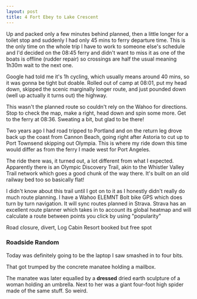 ```yaml
---
layout: post
title: 4 Fort Ebey to Lake Crescent
---
```


Up and packed only a few minutes behind planned, then a little longer for a toilet stop and suddenly I had only 45 mins to ferry departure time. This is the only time on the whole trip I have to work to someone else's schedule and I'd decided on the 08:45 ferry and didn't want to miss it as one of the boats is offline (rudder repair) so crossings are half the usual meaning 1h30m wait to the next one.

Google had told me it's 1h cycling, which usually means around 40 mins, so it was gonna be tight but doable. Rolled out of camp at 08:01, put my head down, skipped the scenic marginally longer route, and just pounded down (well up actually it turns out) the highway.

This wasn't the planned route so couldn't rely on the Wahoo for directions. Stop to check the map, make a right, head down and spin some more. Get to the ferry at 08:36. Sweating a bit, but glad to be there!

Two years ago I had road tripped to Portland and on the return leg  drove back up the coast from Cannon Beach, going right after Astoria to cut up to Port Townsend skipping out Olympia. This is where my ride down this time would differ as from the ferry I made west for Port Angeles.

The ride there was, it turned out, a lot different from what I expected. Apparently there is an Olympic Discovery Trail, akin to the Whistler Valley Trail network which goes a good chunk of the way there. It's built on an old railway bed too so basically flat! 

I didn't know about this trail until I got on to it as I honestly didn't really do much route planning. I have a Wahoo ELEMNT Bolt bike GPS which does turn by turn navigation. It will sync routes planned in Strava. Strava has an excellent route planner which takes in to account its global heatmap and will calculate a route between points you click by using "popularity"




Road closure, divert, Log Cabin Resort booked but free spot

### Roadside Random

Today was definitely going to be the laptop I saw smashed in to four bits.

That got trumped by the concrete manatee holding a mailbox.

The manatee was later equalled by a **dressed** dried earth sculpture of a woman holding an umbrella. Next to her was a giant four-foot high spider made of the same stuff. So weird.

